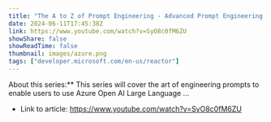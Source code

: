 ```yaml
---
title: "The A to Z of Prompt Engineering - Advanced Prompt Engineering Techniques"
date: 2024-06-11T17:45:38Z
link: https://www.youtube.com/watch?v=SyO8c0fM6ZU
showShare: false
showReadTime: false
thumbnail: images/azure.png
tags: ["developer.microsoft.com/en-us/reactor"]
---
```

About this series:** This series will cover the art of engineering prompts to enable users to use Azure Open AI Large Language ...

- Link to article: https://www.youtube.com/watch?v=SyO8c0fM6ZU